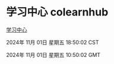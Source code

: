 # 学习中心 colearnhub
[学习中心](http://219.139.197.74:56308/colearnhub/)

2024年 11月 01日 星期五 18:50:02 CST

2024年 11月 01日 星期五 10:50:02 GMT
